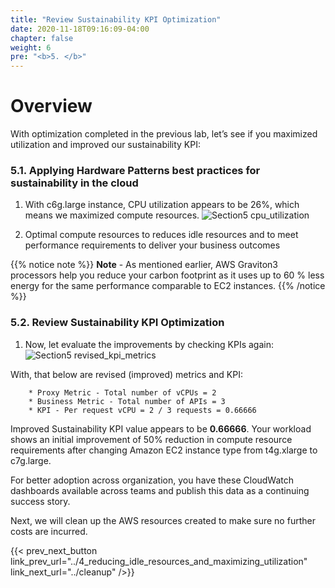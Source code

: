 ```yaml
---
title: "Review Sustainability KPI Optimization"
date: 2020-11-18T09:16:09-04:00
chapter: false
weight: 6
pre: "<b>5. </b>"
---
```


# Overview

With optimization completed in the previous lab, let’s see if you maximized utilization and improved our sustainability KPI:

### 5.1. Applying Hardware Patterns best practices for sustainability in the cloud

1. With c6g.large instance, CPU utilization appears to be 26%, which means we maximized compute resources. 
![Section5 cpu_utilization](/Sustainability/200_optimize_ec2_using_cloudwatch_compute_optimizer/Images/section5/cpu_utilization.png)

2. Optimal compute resources to reduces idle resources and to meet performance requirements to deliver your business outcomes

{{% notice note %}}
**Note** - As mentioned earlier, AWS Graviton3 processors help you reduce your carbon footprint as it uses up to 60 % less energy for the same performance comparable to EC2 instances. 
{{% /notice %}}

### 5.2. Review Sustainability KPI Optimization

1. Now, let evaluate the improvements by checking KPIs again:
![Section5 revised_kpi_metrics](/Sustainability/200_optimize_ec2_using_cloudwatch_compute_optimizer/Images/section5/revised_kpi_metrics.png)


With, that below are revised (improved) metrics and KPI:

        * Proxy Metric - Total number of vCPUs = 2
        * Business Metric - Total number of APIs = 3
        * KPI - Per request vCPU = 2 / 3 requests = 0.66666 

Improved Sustainability KPI value appears to be **0.66666**.
Your workload shows an initial improvement of 50% reduction in compute resource requirements after changing Amazon EC2 instance type from t4g.xlarge to c7g.large.

For better adoption across organization, you have these CloudWatch dashboards available across teams and publish this data as a continuing success story.

Next, we will clean up the AWS resources created to make sure no further costs are incurred.

{{< prev_next_button link_prev_url="../4_reducing_idle_resources_and_maximizing_utilization" link_next_url="../cleanup" />}}

